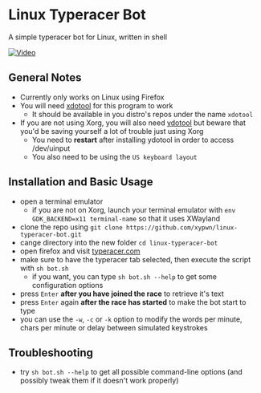 # Linux Typeracer Bot
A simple typeracer bot for Linux, written in shell

[![Video](https://i.imgur.com/icj1mHj.png)](https://i.imgur.com/viohEQ2.mp4)
## General Notes
* Currently only works on Linux using Firefox
* You will need [xdotool](https://github.com/jordansissel/xdotool) for this program to work
  * It should be available in you distro's repos under the name `xdotool`
* If you are not using Xorg, you will also need [ydotool](https://github.com/ReimuNotMoe/ydotool) but beware that you'd be saving yourself a lot of trouble just using Xorg
  * You need to **restart** after installing ydotool in order to access /dev/uinput
  * You also need to be using the `US keyboard layout`
## Installation and Basic Usage
* open a terminal emulator
  * if you are not on Xorg, launch your terminal emulator with `env GDK_BACKEND=x11 terminal-name` so that it uses XWayland
* clone the repo using `git clone https://github.com/xypwn/linux-typeracer-bot.git`
* cange directory into the new folder `cd linux-typeracer-bot`
* open firefox and visit [typeracer.com](https://play.typeracer.com)
* make sure to have the typeracer tab selected, then execute the script with `sh bot.sh`
  * if you want, you can type `sh bot.sh --help` to get some configuration options
* press `Enter` **after you have joined the race** to retrieve it's text
* press `Enter` again **after the race has started** to make the bot start to type
* you can use the `-w`, `-c` or `-k` option to modify the words per minute, chars per minute or delay between simulated keystrokes
## Troubleshooting
* try `sh bot.sh --help` to get all possible command-line options (and possibly tweak them if it doesn't work properly)


